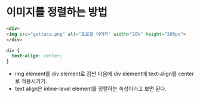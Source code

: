 # 이미지를 정렬하는 방법
```html
<div>
<img src="gattaca.png" alt="프로필 이미지" width="20%" height="200px">
</div>
```
```css
div {
  text-align: center;
}
```
- img element를 div element로 감싼 다음에 div element에 text-align를 center로 적용시키기.
- text align은 inline-level element를 정렬하는 속성이라고 보면 된다.
